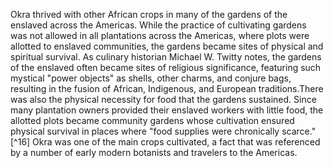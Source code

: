 <param ve-config layout="vertical">

Okra thrived with other African crops in many of the gardens of the enslaved across the Americas. While the practice of cultivating gardens was not allowed in all plantations across the Americas, where plots were allotted to enslaved communities, the gardens became sites of physical and spiritual survival. As culinary historian Michael W. Twitty notes, the gardens of the enslaved often became sites of religious significance, featuring such mystical "power objects" as shells, other charms, and conjure bags, resulting in the fusion of African, Indigenous, and European traditions.There was also the physical necessity for food that the gardens sustained. Since many plantation owners provided their enslaved workers with little food, the allotted plots became community gardens whose cultivation ensured physical survival in places where "food supplies were chronically scarce."[^16] Okra was one of the main crops cultivated, a fact that was referenced by a number of early modern botanists and travelers to the Americas.
<param ve-map prefer-geojson
	center="6.75091,-34.70378"
	zoom="3"
	title="Migration from Africa to the Southern States">
<param ve-map-layer geojson
	url="https://raw.githubusercontent.com/plant-humanities/essays/main/okra/American_South_Overlay.json"
	show-labels
	stroke-width="0">
<param ve-map-marker
	url="wc:Gumbo_-_7487791838.jpg"
	coords="30.96, -91.401"
	label="Okra"
	circle="true">
<param ve-map-marker
	url="wc:Okra_with_meat_and_fish.jpg"
	coords="6.2622, 6.9865"
	circle="true">
<param ve-map-layer geojson
 	url="https://raw.githubusercontent.com/plant-humanities/essays/main/okra/arrows.json"
  	show-labels
   	stroke-width="4">